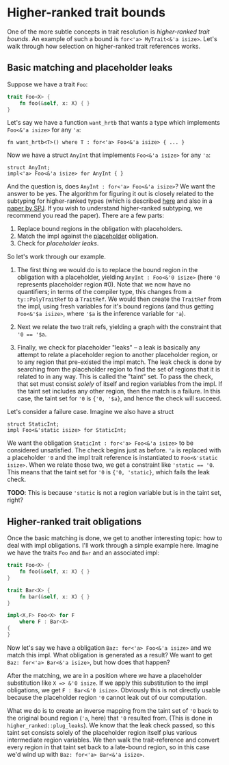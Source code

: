 # Higher-ranked trait bounds

One of the more subtle concepts in trait resolution is *higher-ranked trait
bounds*. An example of such a bound is `for<'a> MyTrait<&'a isize>`.
Let's walk through how selection on higher-ranked trait references
works.

## Basic matching and placeholder leaks

Suppose we have a trait `Foo`:

```rust
trait Foo<X> {
    fn foo(&self, x: X) { }
}
```

Let's say we have a function `want_hrtb` that wants a type which
implements `Foo<&'a isize>` for any `'a`:

```rust,ignore
fn want_hrtb<T>() where T : for<'a> Foo<&'a isize> { ... }
```

Now we have a struct `AnyInt` that implements `Foo<&'a isize>` for any
`'a`:

```rust,ignore
struct AnyInt;
impl<'a> Foo<&'a isize> for AnyInt { }
```

And the question is, does `AnyInt : for<'a> Foo<&'a isize>`? We want the
answer to be yes. The algorithm for figuring it out is closely related
to the subtyping for higher-ranked types (which is described [here][hrsubtype]
and also in a [paper by SPJ]. If you wish to understand higher-ranked
subtyping, we recommend you read the paper). There are a few parts:

1. Replace bound regions in the obligation with placeholders.
2. Match the impl against the [placeholder] obligation.
3. Check for _placeholder leaks_.

[hrsubtype]: ./hrtb.md
[placeholder]: ../appendix/glossary.html#appendix-c-glossary
[paper by SPJ]: http://research.microsoft.com/en-us/um/people/simonpj/papers/higher-rank/

So let's work through our example.

1. The first thing we would do is to
replace the bound region in the obligation with a placeholder, yielding 
`AnyInt : Foo<&'0 isize>` (here `'0` represents placeholder region #0). 
Note that we now have no quantifiers;
in terms of the compiler type, this changes from a `ty::PolyTraitRef`
to a `TraitRef`. We would then create the `TraitRef` from the impl,
using fresh variables for it's bound regions (and thus getting
`Foo<&'$a isize>`, where `'$a` is the inference variable for `'a`).

2. Next
we relate the two trait refs, yielding a graph with the constraint
that `'0 == '$a`.

3. Finally, we check for placeholder "leaks" – a
leak is basically any attempt to relate a placeholder region to another
placeholder region, or to any region that pre-existed the impl match.
The leak check is done by searching from the placeholder region to find
the set of regions that it is related to in any way. This is called
the "taint" set. To pass the check, that set must consist *solely* of
itself and region variables from the impl. If the taint set includes
any other region, then the match is a failure. In this case, the taint
set for `'0` is `{'0, '$a}`, and hence the check will succeed.

Let's consider a failure case. Imagine we also have a struct

```rust,ignore
struct StaticInt;
impl Foo<&'static isize> for StaticInt;
```

We want the obligation `StaticInt : for<'a> Foo<&'a isize>` to be
considered unsatisfied. The check begins just as before. `'a` is
replaced with a placeholder `'0` and the impl trait reference is instantiated to
`Foo<&'static isize>`. When we relate those two, we get a constraint
like `'static == '0`. This means that the taint set for `'0` is `{'0,
'static}`, which fails the leak check.

**TODO**: This is because `'static` is not a region variable but is in the
taint set, right?

## Higher-ranked trait obligations

Once the basic matching is done, we get to another interesting topic:
how to deal with impl obligations. I'll work through a simple example
here. Imagine we have the traits `Foo` and `Bar` and an associated impl:

```rust
trait Foo<X> {
    fn foo(&self, x: X) { }
}

trait Bar<X> {
    fn bar(&self, x: X) { }
}

impl<X,F> Foo<X> for F
    where F : Bar<X>
{
}
```

Now let's say we have a obligation `Baz: for<'a> Foo<&'a isize>` and we match
this impl. What obligation is generated as a result? We want to get
`Baz: for<'a> Bar<&'a isize>`, but how does that happen?

After the matching, we are in a position where we have a placeholder
substitution like `X => &'0 isize`. If we apply this substitution to the
impl obligations, we get `F : Bar<&'0 isize>`. Obviously this is not
directly usable because the placeholder region `'0` cannot leak out of
our computation.

What we do is to create an inverse mapping from the taint set of `'0`
back to the original bound region (`'a`, here) that `'0` resulted
from. (This is done in `higher_ranked::plug_leaks`). We know that the
leak check passed, so this taint set consists solely of the placeholder
region itself plus various intermediate region variables. We then walk
the trait-reference and convert every region in that taint set back to
a late-bound region, so in this case we'd wind up with
`Baz: for<'a> Bar<&'a isize>`.
